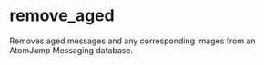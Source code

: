# remove_aged
Removes aged messages and any corresponding images from an AtomJump Messaging database.
